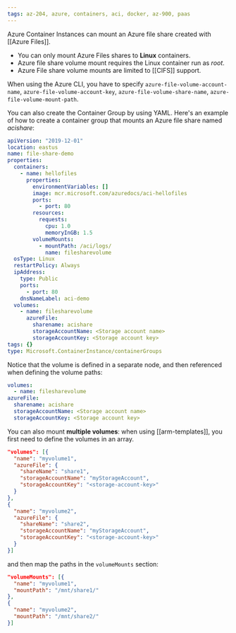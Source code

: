 ```yaml
---
tags: az-204, azure, containers, aci, docker, az-900, paas
---
```


Azure Container Instances can mount an Azure file share created with [[Azure Files]].

- You can only mount Azure Files shares to **Linux** containers.
- Azure file share volume mount requires the Linux container run as _root_.
- Azure File share volume mounts are limited to [[CIFS]] support.

When using the Azure CLI, you have to specify `azure-file-volume-account-name`, `azure-file-volume-account-key`, `azure-file-volume-share-name`, `azure-file-volume-mount-path`.

You can also create the Container Group by using YAML. Here's an example of how to create a container group that mounts an Azure file share named _acishare_:

```yml
apiVersion: "2019-12-01"
location: eastus
name: file-share-demo
properties:
  containers:
    - name: hellofiles
      properties:
        environmentVariables: []
        image: mcr.microsoft.com/azuredocs/aci-hellofiles
        ports:
          - port: 80
        resources:
          requests:
            cpu: 1.0
            memoryInGB: 1.5
        volumeMounts:
          - mountPath: /aci/logs/
            name: filesharevolume
  osType: Linux
  restartPolicy: Always
  ipAddress:
    type: Public
    ports:
      - port: 80
    dnsNameLabel: aci-demo
  volumes:
    - name: filesharevolume
      azureFile:
        sharename: acishare
        storageAccountName: <Storage account name>
        storageAccountKey: <Storage account key>
tags: {}
type: Microsoft.ContainerInstance/containerGroups
```

Notice that the volume is defined in a separate node, and then referenced when defining the volume paths:

```yml
volumes:
  - name: filesharevolume
azureFile:
  sharename: acishare
  storageAccountName: <Storage account name>
  storageAccountKey: <Storage account key>
```

You can also mount **multiple volumes**: when using [[arm-templates]], you first need to define the volumes in an array.

```json
"volumes": [{
  "name": "myvolume1",
  "azureFile": {
    "shareName": "share1",
    "storageAccountName": "myStorageAccount",
    "storageAccountKey": "<storage-account-key>"
  }
},
{
  "name": "myvolume2",
  "azureFile": {
    "shareName": "share2",
    "storageAccountName": "myStorageAccount",
    "storageAccountKey": "<storage-account-key>"
  }
}]
```

and then map the paths in the `volumeMounts` section:

```json
"volumeMounts": [{
  "name": "myvolume1",
  "mountPath": "/mnt/share1/"
},
{
  "name": "myvolume2",
  "mountPath": "/mnt/share2/"
}]
```
